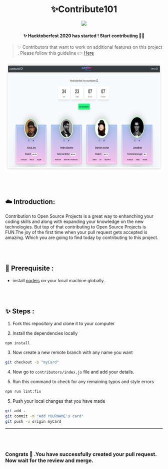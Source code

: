 <h1 align="center">
  ✨Contribute101
</h1>
<p align="center"> 
<img src="https://travis-ci.com/RocktimSaikia/Contribute-101.svg?branch=master" />
<h4 align="center">✨ Hacktoberfest 2020 has started ! Start contributing 🚀🎉</h4>
</p>

<!-- > ### ✨ Hacktoberfest 2019 has ended ! See you in 2020 🚀🎉 -->

> ✨ Contributors that want to work on additional features on this project . Please follow this guideline :point_right: [Here](https://github.com/RocktimSaikia/Contribute-101/blob/master/contributors-guide.md)

<p align="center"><img src="screenshots/hacktober.png" height="350px"/></p>

<br><br>

## :cloud: Introduction:

Contribution to Open Source Projects is a great way to enhanching your coding skills and along with expanding your knowledge on the new technologies. But top of that contributing to Open Source Projects is FUN.The joy of the first time when your pull request gets accepted is amazing. Which you are going to find today by contributing to this project.

<br><br>

## :hammer: Prerequisite :

- install [nodejs](https://nodejs.org) on your local machine globally.

<br><br>

## :sparkles: Steps :

1. Fork this repository and clone it to your computer

2. Install the dependencies locally

```bash
npm install
```

3. Now create a new remote branch with any name you want

```bash
git checkout -b "myCard"
```

4. Now go to `contributors/index.js` file and add your details.

5. Run this command to check for any remaining typos and style errors

```bash
npm run lint:fix
```

5. Push your local changes that you have made

```bash
git add .
git commit -m "Add YOURNAME's card"
git push -u origin myCard
```

---

<br><br>

### Congrats :tada: .You have successfully created your pull request. Now wait for the review and merge.
